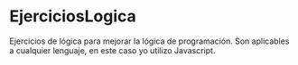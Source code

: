 # EjerciciosLogica
Ejercicios de lógica para mejorar la lógica de programación.
Son aplicables a cualquier lenguaje, en este caso yo utilizo Javascript.
